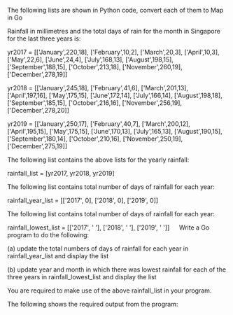 The following lists are shown in Python code, convert each of them to Map in Go

Rainfall in millimetres and the total days of rain for the month in Singapore for the last three years is: 

yr2017 = [['January',220,18], ['February',10,2], ['March',20,3], ['April',10,3], 
  ['May',22,6], ['June',24,4], ['July',168,13], ['August',198,15],
  ['September',188,15], ['October',213,18], ['November',260,19], 
  ['December',278,19]] 

yr2018 = [['January',245,18], ['February',41,6], ['March',201,13], ['April',197,16], 
['May',175,15], ['June',172,14], ['July',166,14], ['August',198,18], ['September',185,15], ['October',216,16], ['November',256,19], ['December',278,20]] 

yr2019 = [['January',250,17], ['February',40,7], ['March',200,12], ['April',195,15], 
['May',175,15], ['June',170,13], ['July',165,13], ['August',190,15], ['September',180,14], ['October',210,16], ['November',250,19], ['December',275,19]] 


The following list contains the above lists for the yearly rainfall:

rainfall_list = [yr2017, yr2018, yr2019]

The following list contains total number of days of rainfall for each year:

rainfall_year_list = [['2017', 0], ['2018', 0], ['2019', 0]]

The following list contains total number of days of rainfall for each year:

rainfall_lowest_list = [['2017', ' '], ['2018', ' '], ['2019', ' ']]
 
Write a Go program to do the following:

(a)	update the total numbers of days of rainfall for each year in rainfall_year_list and display the list

(b)	update year and month in which there was lowest rainfall for each of the three years in rainfall_lowest_list and display the list	

You are required to make use of the above rainfall_list in your program. 

The following shows the required output from the program:
